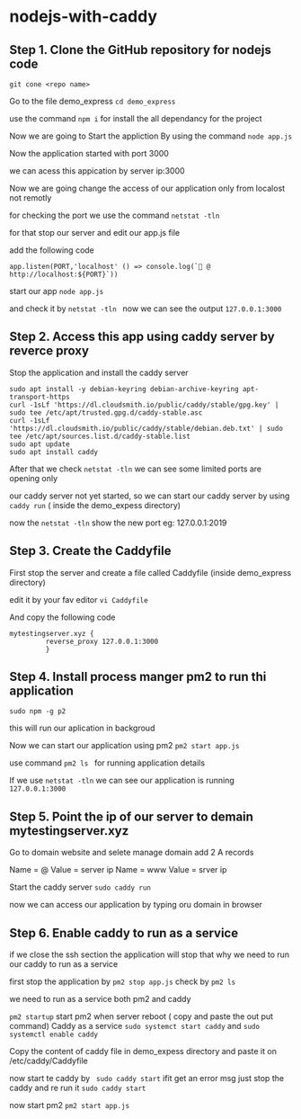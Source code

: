 # nodejs-with-caddy

## Step 1. Clone the GitHub repository for nodejs code

```
git cone <repo name>
```
Go to the file demo_express ``` cd demo_express ```

use the command ``` npm i ``` for install the all dependancy for the project

Now we are going to Start the appliction By using the command ``` node app.js ```

Now the application started with port 3000 

we can acess this appication by server ip:3000


Now we are going change the  access of our application only from localost not remotly 

for checking the port we use the command ```netstat -tln``` 

for that stop our server and edit our app.js file 

add the following code 

```
app.listen(PORT,'localhost' () => console.log(`🚀 @ http://localhost:${PORT}`))
```
start our app ``` node app.js ```

and check it by ```netstat -tln ``` now we can see the output ```127.0.0.1:3000```



## Step 2. Access this app using caddy server by reverce proxy


Stop the application and install the caddy server 

```
sudo apt install -y debian-keyring debian-archive-keyring apt-transport-https
curl -1sLf 'https://dl.cloudsmith.io/public/caddy/stable/gpg.key' | sudo tee /etc/apt/trusted.gpg.d/caddy-stable.asc
curl -1sLf 'https://dl.cloudsmith.io/public/caddy/stable/debian.deb.txt' | sudo tee /etc/apt/sources.list.d/caddy-stable.list
sudo apt update
sudo apt install caddy
```
 After that we check ```netstat -tln``` we can see some limited ports are opening only
 
 our caddy server not yet started, so we can start our caddy server by using ``` caddy run ``` ( inside the demo_expess directory)
 
 now the ``` netstat -tln ``` show the new port eg: 127.0.0.1:2019
 
 
 ## Step 3. Create the Caddyfile
 
 First stop the server and create a file called Caddyfile (inside demo_express directory)
 
 edit it by your fav editor ``` vi Caddyfile ```
 
 And copy the following code
 
 ```
 mytestingserver.xyz {
          reverse_proxy 127.0.0.1:3000
          }
 ```
 
 ## Step 4. Install process manger pm2 to run thi application
 
 ```
 sudo npm -g p2
 ```
 this will run our  aplication in backgroud
 
 Now we can start our application using pm2 ```pm2 start app.js```
 
 use command ```pm2 ls ``` for running application details
 
 If we use ```netstat -tln``` we can see our application is running ```127.0.0.1:3000```
 
 ## Step 5. Point the ip of our server to demain mytestingserver.xyz
 
 Go to domain website and selete manage domain add 2 A records 
 
  Name = @ Value = server ip
  Name = www Value = srver ip
  
  Start the caddy server ```sudo caddy run```
  
  
  now we can access our application by typing oru domain in browser 


## Step 6. Enable caddy to run as a service

if we close the ssh section the application will stop that why we need to run our caddy to run as a service

first stop the application by ```pm2 stop app.js``` check by ```pm2 ls```

we need to run as a service both pm2 and caddy

```pm2 startup``` start pm2 when server reboot ( copy and paste the out put command)
Caddy as a service ```sudo systemct start caddy``` and ```sudo systemctl enable caddy```

Copy the content of caddy file in demo_expess directory and paste it on /etc/caddy/Caddyfile

now start te caddy  by ``` sudo caddy start``` ifit get an error msg just stop the caddy and re run it ```sudo caddy start```

now start pm2 ```pm2 start app.js```
  
  
  
  
  



